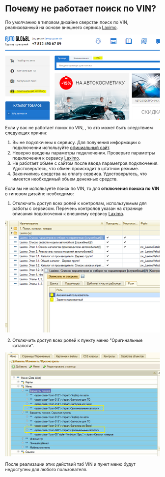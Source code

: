 # Почему не работает поиск по VIN?

По умолчанию в типовом дизайне сверстан поиск по VIN, реализованный на основе внешнего сервиса [Laximo](https://help-zetaweb.zetasoft.ru/~/edit/drafts/-LFq-n641JY8lytpGHH6/vneshnie-servisy-i-katalogi-po-podboru-avtozapchastei/laximo).

![](../.gitbook/assets/image%20%28282%29.png)

Если у вас не работает поиск по VIN, , то это может быть следствием следующих причин:

1. Вы не подключены к сервису. Для получения информации о подключении используйте [официальный сайт](http://wsdemo.laximo.ru/index.php?lang=ru). 
2. Неверно введены параметры подключения. Проверьте параметры подключения к сервису [Laximo](https://help-zetaweb.zetasoft.ru/~/edit/drafts/-LFq-n641JY8lytpGHH6/vneshnie-servisy-i-katalogi-po-podboru-avtozapchastei/laximo). 
3. Не работает обмен с сайтом после ввода параметров подключения. Удостоверьтесь, что обмен происходит в штатном режиме.
4. Закончились средства на оплату сервиса. Удостоверьтесь, что имеется необходимый объем денежных средств.

Если вы не используете поиск по VIN, то для **отключения поиска по VIN** в типовом дизайне необходимо:

1. Отключить доступ всех ролей к контролам, используемым для работы с сервисом. Перечень контролов указан на странице описания подключения к внешнему сервису [Laximo](https://help-zetaweb.zetasoft.ru/~/edit/drafts/-LFq-n641JY8lytpGHH6/vneshnie-servisy-i-katalogi-po-podboru-avtozapchastei/laximo).

![](../.gitbook/assets/image%20%28241%29.png)

2. Отключить доступ всех ролей к пункту меню "Оригинальные каталоги".

![](../.gitbook/assets/image%20%28142%29.png)

После реализации этих действий таб VIN и пункт меню будут недоступны для любого пользователя.






